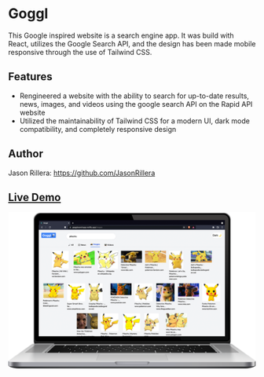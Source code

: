 # Goggl

This Google inspired website is a search engine app. It was build with React, utilizes the Google Search API, and the design has been made mobile responsive through the use of Tailwind CSS.

## Features

- Rengineered a website with the ability to search for up-to-date results, news, images, and videos using the google search API on the Rapid API website
- Utilized the maintainability of Tailwind CSS for a modern UI, dark mode compatibility, and completely responsive design

## Author

Jason Rillera: https://github.com/JasonRillera

## [Live Demo](https://gogglsearchapp.netlify.app/)

![Googl Images](./public/searchmac.png)
